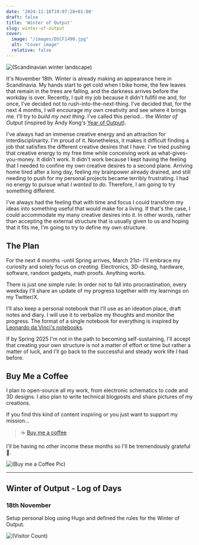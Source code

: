 ```yaml
---
date: '2024-11-18T19:07:28+01:00'
draft: false
title: 'Winter of Output'
slug: winter-of-output
cover:
  image: "/images/DSCF1490.jpg"
  alt: "Cover image"
  relative: false
---
```

![(Scandinavian winter landscape)](/images/DSCF1490.jpg#center)

It's November 18th. Winter is already making an appearance here in Scandinavia. My hands start to get cold when I bike home, the few leaves that remain in the trees are falling, and the darkness arrives before the workday is over. Recently, I quit my job because it didn't fullfil me and, for once, I've decided not to rush-into-the-next-thing. I've decided that, for the next 4 months, I will encourage my own creativity and see where it brings me. I'll try to *build my next thing*. I've called this period... the *Winter of Output* (inspired by Andy Kong's [Year of Output](https://andykong.org/projects/yearofoutput/)).

I've always had an immense creative energy and an attraction for interdisciplinarity. I'm proud of it. Nonetheless, it makes it difficult finding a job that satisfies the different creative desires that I have. I've tried pushing that creative energy to my free time while conceiving work as what-gives-you-money. It didn't work. It didn't work because I kept having the feeling that I needed to confine my own creative desires to a second plane. Arriving home tired after a long day, feeling my brainpower already drained, and still needing to push for my personal projects became terribly frustrating. I had no energy to pursue what *I wanted to do*. Therefore, I am going to try something different.

I've always had the feeling that with time and focus I could transform my ideas into something useful that would make for a living. If that's the case, I could accommodate my many creative desires into it. In other words, rather than accepting the external structure that is usually given to us and hoping that it fits me, I'm going to try to define my own structure.

## The Plan
For the next 4 months -until Spring arrives, March 21st- I'll embrace my curiosity and solely focus on *creating*. Electronics, 3D-desing, hardware, software, random gadgets, math proofs. Anything works.

There is just one simple rule: In order not to fall into procrastination, every weekday I'll share an update of my progress together with my learnings on my Twitter/X.

I'll also keep a personal notebook that I'll use as an ideation place, draft notes and diary. I will use it to verbalize my thoughts and monitor the progress. The format of a single notebook for everything is inspired by [Leonardo da Vinci's notebooks](https://www.youtube.com/watch?v=_ams_O66gyg).

If by Spring 2025 I'm not in the path to becoming self-sustaining, I'll accept that creating your own structure is not a matter of effort or time but rather a matter of luck, and I'll go back to the successful and steady work life I had before.

## Buy Me a Coffee
I plan to open-source all my work, from electronic schematics to code and 3D designs. I also plan to write technical blogposts and share pictures of my creations.

If you find this kind of content inspiring or you just want to support my mission...
> ☕ [Buy me a coffee](https://ko-fi.com/inigolara)

I'll be having no other income these months so I'll be tremendously grateful 🫶.

![(Buy me a Coffee Pic)](/images/img1.jpg#center)

---

## Winter of Output - Log of Days
### 18th November
Setup personal blog using Hugo and defined the rules for the Winter of Output.

![(Visitor Count)](https://komarev.com/ghpvc/?username=winter-of-output-hugo&style=pixel&label=VISITOR+COUNT)

